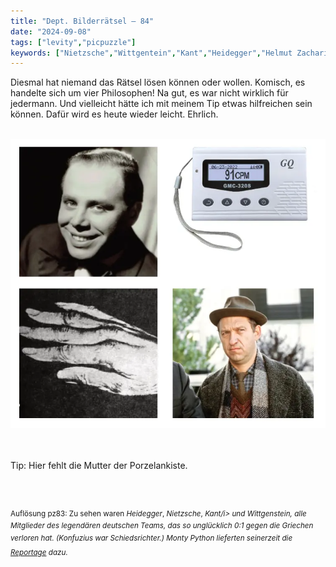 ```yaml
---
title: "Dept. Bilderrätsel – 84"
date: "2024-09-08"
tags: ["levity","picpuzzle"]
keywords: ["Nietzsche","Wittgentein","Kant","Heidegger","Helmut Zacharias","Paganini","Albin Geiger"]
---
```

Diesmal hat niemand das Rätsel lösen können oder wollen. Komisch, es handelte sich um vier Philosophen!
Na gut, es war nicht wirklich für jedermann. Und vielleicht hätte ich mit meinem Tip etwas hilfreichen sein können. Dafür wird es heute wieder leicht. Ehrlich.


<br/>

<img  src="/assets/img/picpuzzle/picpuzzle84.webp" alt="Bilderrätsel84">

<br/>
<br/>
<br/>

Tip: Hier fehlt die Mutter der Porzelankiste.

<br/>
<br/>

<sup>Auflösung pz83: Zu sehen waren <i>Heidegger</i>, <i>Nietzsche</i>, <i>Kant/i> und Wittgenstein, alle Mitglieder des legendären deutschen Teams, das so unglücklich 0:1 gegen die Griechen verloren hat. (Konfuzius war Schiedsrichter.) Monty Python lieferten seinerzeit die [Reportage]((https://www.youtube.com/watch?v=LfduUFF_i1A)
) dazu.
<sup>